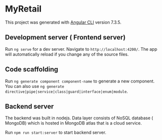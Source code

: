 # MyRetail

This project was generated with [Angular CLI](https://github.com/angular/angular-cli) version 7.3.5.

## Development server ( Frontend server)

Run `ng serve` for a dev server. Navigate to `http://localhost:4200/`. The app will automatically reload if you change any of the source files.

## Code scaffolding

Run `ng generate component component-name` to generate a new component. You can also use `ng generate directive|pipe|service|class|guard|interface|enum|module`.

## Backend server 
 The backend was built in nodejs.
 Data layer consists of  NoSQL database ( MongoDB) which is hosted in MongoDB atlas  that is a cloud service. 
 
 Run `npm run start:server` to start backend server.
 

